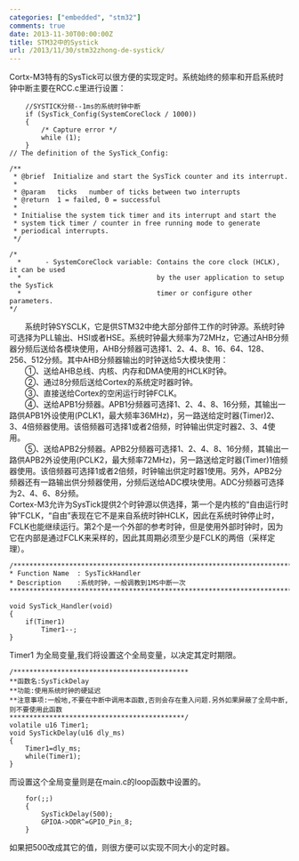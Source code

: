 ```yaml
---
categories: ["embedded", "stm32"]
comments: true
date: 2013-11-30T00:00:00Z
title: STM32中的Systick
url: /2013/11/30/stm32zhong-de-systick/
---
```


Cortx-M3特有的SysTick可以很方便的实现定时。系统始终的频率和开启系统时钟中断主要在RCC.c里进行设置：

```
	//SYSTICK分频--1ms的系统时钟中断
	if (SysTick_Config(SystemCoreClock / 1000))
  	{
  	  	/* Capture error */
    	while (1);
  	}
// The definition of the SysTick_Config:

/**
 * @brief  Initialize and start the SysTick counter and its interrupt.
 *
 * @param   ticks   number of ticks between two interrupts
 * @return  1 = failed, 0 = successful
 *
 * Initialise the system tick timer and its interrupt and start the
 * system tick timer / counter in free running mode to generate 
 * periodical interrupts.
 */

/*
  *      - SystemCoreClock variable: Contains the core clock (HCLK), it can be used
  *                                  by the user application to setup the SysTick 
  *                                  timer or configure other parameters.
*/

```
　　系统时钟SYSCLK，它是供STM32中绝大部分部件工作的时钟源。系统时钟可选择为PLL输出、HSI或者HSE。系统时钟最大频率为72MHz，它通过AHB分频器分频后送给各模块使用，AHB分频器可选择1、2、4、8、16、64、128、256、512分频。其中AHB分频器输出的时钟送给5大模块使用：    
　　①、送给AHB总线、内核、内存和DMA使用的HCLK时钟。    
　　②、通过8分频后送给Cortex的系统定时器时钟。    
　　③、直接送给Cortex的空闲运行时钟FCLK。    
　　④、送给APB1分频器。APB1分频器可选择1、2、4、8、16分频，其输出一路供APB1外设使用(PCLK1，最大频率36MHz)，另一路送给定时器(Timer)2、3、4倍频器使用。该倍频器可选择1或者2倍频，时钟输出供定时器2、3、4使用。    
　　⑤、送给APB2分频器。APB2分频器可选择1、2、4、8、16分频，其输出一路供APB2外设使用(PCLK2，最大频率72MHz)，另一路送给定时器(Timer)1倍频器使用。该倍频器可选择1或者2倍频，时钟输出供定时器1使用。另外，APB2分频器还有一路输出供分频器使用，分频后送给ADC模块使用。ADC分频器可选择为2、4、6、8分频。    
Cortex-M3允许为SysTick提供2个时钟源以供选择，第一个是内核的“自由运行时钟”FCLK，“自由”表现在它不是来自系统时钟HCLK，因此在系统时钟停止时，FCLK也能继续运行。第2个是一个外部的参考时钟，但是使用外部时钟时，因为它在内部是通过FCLK来采样的，因此其周期必须至少是FCLK的两倍（采样定理）。    


```
/*******************************************************************************
* Function Name  : SysTickHandler
* Description    :系统时钟，一般调教到1MS中断一次
*******************************************************************************/

void SysTick_Handler(void)
{
	if(Timer1)
		Timer1--;
}

```
Timer1 为全局变量,我们将设置这个全局变量，以决定其定时期限。

```
/********************************************
**函数名:SysTickDelay
**功能:使用系统时钟的硬延迟
**注意事项:一般地,不要在中断中调用本函数,否则会存在重入问题.另外如果屏蔽了全局中断,则不要使用此函数
********************************************/
volatile u16 Timer1;
void SysTickDelay(u16 dly_ms)
{
	Timer1=dly_ms;
	while(Timer1);
}

```
而设置这个全局变量则是在main.c的loop函数中设置的。

```
	for(;;)
	{
		SysTickDelay(500);
		GPIOA->ODR^=GPIO_Pin_8;
	}

```
如果把500改成其它的值，则很方便可以实现不同大小的定时器。 
